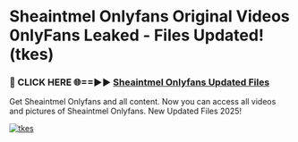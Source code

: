# Sheaintmel Onlyfans Original Videos 0nlyFans Leaked - Files Updated! (tkes)

<h3>🔴 CLICK HERE 🌐==►► <a href="https://tinyurl.com/ms9xzufz" rel="nofollow">Sheaintmel Onlyfans Updated Files</a></h3>

Get Sheaintmel Onlyfans and all content. Now you can access all videos and pictures of Sheaintmel Onlyfans. New Updated Files 2025!

[![tkes](https://i.imgur.com/ppqm5kG.gif)](https://tinyurl.com/ms9xzufz)
